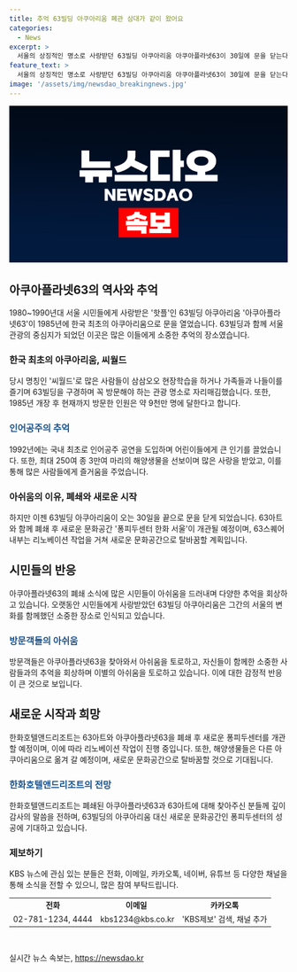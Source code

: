 ```yaml
---
title: 추억 63빌딩 아쿠아리움 폐관 삼대가 같이 왔어요
categories:
  - News
excerpt: >
  서울의 상징적인 명소로 사랑받던 63빌딩 아쿠아리움 아쿠아플라넷63이 30일에 문을 닫는다는 소식에 서울 시민들은 안타까운 마음을 드러내고 있다. 한국 최초의 아쿠아리움으로, 1985년부터 약 9,000만 명의 방문객을 받았던 이곳은 인어공주 공연과 다양한 해양생물로 유명했으며, 다양한 추억을 간직한 장소로 남을 것으로 보인다. 63아트와 함께 새로운 변화를 맞이하게 될 63스퀘어는 퐁피두센터 한화 서울을 개관할 예정이며, 아쿠아플라넷63의 해양생물들은 다른 아쿠아리움으로 이동할 예정이다. 이에 대한 시민들의 반응과 새로운 시작에 대한 기대가 주목된다.
feature_text: >
  서울의 상징적인 명소로 사랑받던 63빌딩 아쿠아리움 아쿠아플라넷63이 30일에 문을 닫는다는 소식에 서울 시민들은 안타까운 마음을 드러내고 있다. 한국 최초의 아쿠아리움으로, 1985년부터 약 9,000만 명의 방문객을 받았던 이곳은 인어공주 공연과 다양한 해양생물로 유명했으며, 다양한 추억을 간직한 장소로 남을 것으로 보인다. 63아트와 함께 새로운 변화를 맞이하게 될 63스퀘어는 퐁피두센터 한화 서울을 개관할 예정이며, 아쿠아플라넷63의 해양생물들은 다른 아쿠아리움으로 이동할 예정이다. 이에 대한 시민들의 반응과 새로운 시작에 대한 기대가 주목된다.
image: '/assets/img/newsdao_breakingnews.jpg'
---
```


<p><img src="/assets/img/newsdao_breakingnews.jpg" alt="pcversion 속보" /></p>

<h2 data-ke-size="size26">아쿠아플라넷63의 역사와 추억</h2>

<p data-ke-size="size16">1980~1990년대 서울 시민들에게 사랑받은 '핫플'인 63빌딩 아쿠아리움 '아쿠아플라넷63'이 1985년에 한국 최초의 아쿠아리움으로 문을 열었습니다. 63빌딩과 함께 서울 관광의 중심지가 되었던 이곳은 많은 이들에게 소중한 추억의 장소였습니다.</p>

<h3>한국 최초의 아쿠아리움, 씨월드</h3>

<p data-ke-size="size16">당시 명칭인 '씨월드'로 많은 사람들이 삼삼오오 현장학습을 하거나 가족들과 나들이를 즐기며 63빌딩을 구경하며 꼭 방문해야 하는 관광 명소로 자리매김했습니다. 또한, 1985년 개장 후 현재까지 방문한 인원은 약 9천만 명에 달한다고 합니다.</p>

<h3><b><span style="color: #1a5490;">인어공주의 추억</span></b></h3>

<p data-ke-size="size16">1992년에는 국내 최초로 인어공주 공연을 도입하며 어린이들에게 큰 인기를 끌었습니다. 또한, 최대 250여 종 3만여 마리의 해양생물을 선보이며 많은 사랑을 받았고, 이를 통해 많은 사람들에게 즐거움을 주었습니다.</p>

<h3>아쉬움의 이유, 폐쇄와 새로운 시작</h3>

<p data-ke-size="size16">하지만 이젠 63빌딩 아쿠아리움이 오는 30일을 끝으로 문을 닫게 되었습니다. 63아트와 함께 폐쇄 후 새로운 문화공간 '퐁피두센터 한화 서울'이 개관될 예정이며, 63스퀘어 내부는 리노베이션 작업을 거쳐 새로운 문화공간으로 탈바꿈할 계획입니다.</p>

<h2 data-ke-size="size26">시민들의 반응</h2>

<p data-ke-size="size16">아쿠아플라넷63의 폐쇄 소식에 많은 시민들이 아쉬움을 드러내며 다양한 추억을 회상하고 있습니다. 오랫동안 시민들에게 사랑받았던 63빌딩 아쿠아리움은 그간의 서울의 변화를 함께했던 소중한 장소로 인식되고 있습니다.</p>

<h3><b><span style="color: #1a5490;">방문객들의 아쉬움</span></b></h3>

<p data-ke-size="size16">방문객들은 아쿠아플라넷63을 찾아와서 아쉬움을 토로하고, 자신들이 함께한 소중한 사람들과의 추억을 회상하며 이별의 아쉬움을 토로하고 있습니다. 이에 대한 감정적 반응이 큰 것으로 보입니다.</p>

<h2 data-ke-size="size26">새로운 시작과 희망</h2>

<p data-ke-size="size16">한화호텔앤드리조트는 63아트와 아쿠아플라넷63을 폐쇄 후 새로운 퐁피두센터를 개관할 예정이며, 이에 따라 리노베이션 작업이 진행 중입니다. 또한, 해양생물들은 다른 아쿠아리움으로 옮겨 갈 예정이며, 새로운 문화공간으로 탈바꿈할 것으로 기대됩니다.</p>

<h3><b><span style="color: #1a5490;">한화호텔앤드리조트의 전망</span></b></h3>

<p data-ke-size="size16">한화호텔앤드리조트는 폐쇄된 아쿠아플라넷63과 63아트에 대해 찾아주신 분들께 깊이 감사의 말씀을 전하며, 63빌딩의 아쿠아리움 대신 새로운 문화공간인 퐁피두센터의 성공에 기대하고 있습니다.</p>

<h3>제보하기</h3>

<p data-ke-size="size16">KBS 뉴스에 관심 있는 분들은 전화, 이메일, 카카오톡, 네이버, 유튜브 등 다양한 채널을 통해 소식을 전할 수 있으니, 많은 참여 부탁드립니다.</p>

<table>
    <tbody>
        <tr>
            <td style="text-align: center; height: 17px;"><b>전화</b></td>
            <td style="text-align: center; height: 17px;"><b>이메일</b></strong>&nbsp;</td>
            <td style="text-align: center; height: 17px;"><b>카카오톡</b></td>
        </tr>
        <tr>
            <td style="text-align: center; height: 17px;">02-781-1234, 4444</td>
            <td style="text-align: center; height: 17px;">kbs1234@kbs.co.kr</td>
            <td style="text-align: center; height: 17px;">'KBS제보' 검색, 채널 추가</td>
        </tr>
    </tbody>
</table>

<p data-ke-size="size16">&nbsp;</p>
실시간 뉴스 속보는, <a href="https://newsdao.kr" rel="dofollow">https://newsdao.kr</a>


